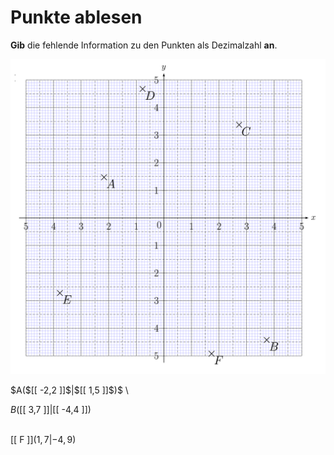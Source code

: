 <!--
version:  0.0.1

language: de

@style
input {
    text-align: center;
}

.flex-container {
    display: flex;
    flex-wrap: wrap;
    align-items: stretch;
    gap: 20px;
}

.flex-child {
    flex: 1;
    min-width: 350px;
    margin-right: 20px;
}

@media (max-width: 400px) {
    .flex-child {
        flex: 100%;
        margin-right: 0;
    }
}
@end

formula: \carry   \textcolor{red}{\scriptsize #1}
formula: \digit   \rlap{\carry{#1}}\phantom{#2}#2
formula: \permil  \text{‰}

import: https://raw.githubusercontent.com/LiaTemplates/Tikz-Jax/main/README.md

script: https://cdn.jsdelivr.net/gh/LiaTemplates/Tikz-Jax@main/dist/index.js


tags: Koordinatensystem, Stelle, Punkt, Dezimalzahlen, Negative Zahlen, leicht, normal, Angeben

comment: Stellen und Punkte aus dem Koordinatensystem auslesen mit negativen Dezimalzahlen.

author: Martin Lommatzsch

-->




# Punkte ablesen


**Gib** die fehlende Information zu den Punkten als Dezimalzahl **an**.

<center>


<!-- style="height:1000px" -->
![](https://raw.githubusercontent.com/MINT-the-GAP/Aufgabensammlung/refs/heads/main/Repetitorium/Kap3/Koord13.png)

</center>

<section class="flex-container">

<div class="flex-child">
 $A($[[  -2,2  ]]$|$[[  1,5  ]]$)$ \
<br>
</div>

<div class="flex-child">

 $B($[[  3,7  ]]$|$[[  -4,4  ]]$)$ \
<br>
</div>

<div class="flex-child">

 [[  F  ]]$( 1,7 | -4,9 )$ \
<br>

</div>

</section>

<br>
<br>
<br>
<br>
<br>